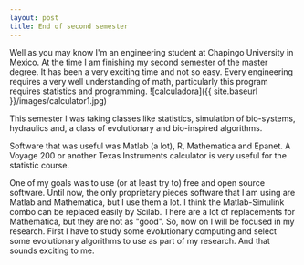 ```yaml
---
layout: post
title: End of second semester
---
```

Well as you may know I'm an engineering student at Chapingo University in Mexico. At the time I am finishing my second semester of the master degree. It has been a very exciting time and not so easy. Every engineering requires a very well understanding of math, particularly this program requires statistics and programming.
![calculadora]({{ site.baseurl }}/images/calculator1.jpg)

This semester I was taking classes like statistics, simulation of bio-systems, hydraulics and, a class of evolutionary and bio-inspired algorithms.

Software that was useful was Matlab (a lot), R, Mathematica and Epanet. A Voyage 200 or another Texas Instruments calculator is very useful for the statistic course.

One of my goals was to use (or at least try to) free and open source software. Until now, the only proprietary pieces software that I am using are Matlab and Mathematica, but I use them a lot. I think the Matlab-Simulink combo can be replaced easily by Scilab. There are a lot of replacements for Mathematica, but they are not as "good".
So, now on I will be focused in my research. First I have to study some evolutionary computing and select some evolutionary algorithms to use as part of my research. And that sounds exciting to me.

